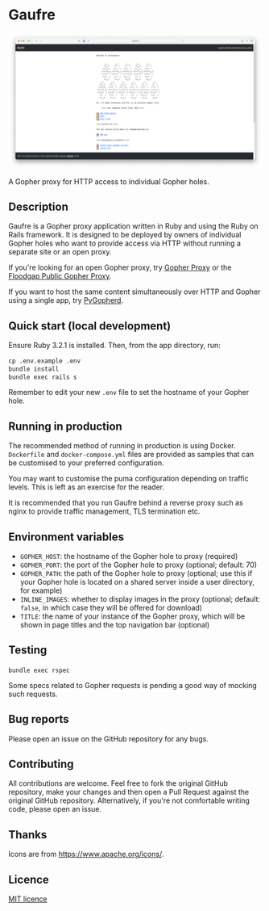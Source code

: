 # Gaufre

![Screenshot of Gaufre running in Safari on macOS proxying the fossil.wackomenace.co.uk Gopher hole](docs/images/screenshot.png)

A Gopher proxy for HTTP access to individual Gopher holes.

## Description

Gaufre is a Gopher proxy application written in Ruby and using the Ruby on Rails
framework. It is designed to be deployed by owners of individual Gopher holes
who want to provide access via HTTP without running a separate site or an open
proxy.

If you're looking for an open Gopher proxy, try [Gopher Proxy](https://gopherproxy.meulie.net/) or the
[Floodgap Public Gopher Proxy](https://gopher.floodgap.com/gopher/).

If you want to host the same content simultaneously over HTTP and Gopher using
a single app, try [PyGopherd](https://github.com/michael-lazar/pygopherd).

## Quick start (local development)

Ensure Ruby 3.2.1 is installed. Then, from the app directory, run:

```
cp .env.example .env
bundle install
bundle exec rails s
```

Remember to edit your new `.env` file to set the hostname of your Gopher hole.

## Running in production

The recommended method of running in production is using Docker. `Dockerfile`
and `docker-compose.yml` files are provided as samples that can be customised
to your preferred configuration.

You may want to customise the puma configuration depending on traffic levels.
This is left as an exercise for the reader.

It is recommended that you run Gaufre behind a reverse proxy such as nginx to
provide traffic management, TLS termination etc.

## Environment variables

* `GOPHER_HOST`: the hostname of the Gopher hole to proxy (required)
* `GOPHER_PORT`: the port of the Gopher hole to proxy (optional; default: 70)
* `GOPHER_PATH`: the path of the Gopher hole to proxy (optional; use this if
  your Gopher hole is located on a shared server inside a user directory,
  for example)
* `INLINE_IMAGES`: whether to display images in the proxy (optional; default:
  `false`, in which case they will be offered for download)
* `TITLE`: the name of your instance of the Gopher proxy, which will be shown
  in page titles and the top navigation bar (optional)

## Testing

`bundle exec rspec`

Some specs related to Gopher requests is pending a good way of mocking
such requests.

## Bug reports

Please open an issue on the GitHub repository for any bugs.

## Contributing

All contributions are welcome. Feel free to fork the original GitHub
repository, make your changes and then open a Pull Request against the
original GitHub repository. Alternatively, if you're not comfortable
writing code, please open an issue.

## Thanks

Icons are from https://www.apache.org/icons/.

## Licence

[MIT licence](LICENSE)

